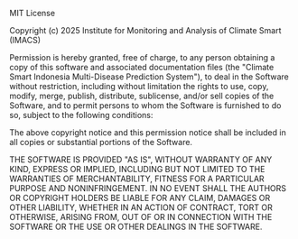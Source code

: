MIT License

Copyright (c) 2025 Institute for Monitoring and Analysis of Climate Smart (IMACS)

Permission is hereby granted, free of charge, to any person obtaining a copy
of this software and associated documentation files (the "Climate Smart Indonesia
Multi-Disease Prediction System"), to deal in the Software without restriction, 
including without limitation the rights to use, copy, modify, merge, publish, 
distribute, sublicense, and/or sell copies of the Software, and to permit persons 
to whom the Software is furnished to do so, subject to the following conditions:

The above copyright notice and this permission notice shall be included in all
copies or substantial portions of the Software.

THE SOFTWARE IS PROVIDED "AS IS", WITHOUT WARRANTY OF ANY KIND, EXPRESS OR
IMPLIED, INCLUDING BUT NOT LIMITED TO THE WARRANTIES OF MERCHANTABILITY,
FITNESS FOR A PARTICULAR PURPOSE AND NONINFRINGEMENT. IN NO EVENT SHALL THE
AUTHORS OR COPYRIGHT HOLDERS BE LIABLE FOR ANY CLAIM, DAMAGES OR OTHER
LIABILITY, WHETHER IN AN ACTION OF CONTRACT, TORT OR OTHERWISE, ARISING FROM,
OUT OF OR IN CONNECTION WITH THE SOFTWARE OR THE USE OR OTHER DEALINGS IN THE
SOFTWARE.
